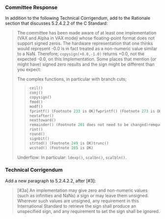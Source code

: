 ### Committee Response

In addition to the following Technical Corrigendum, add to the Rationale section
that discusses 5.2.4.2.2 of the C Standard:

> The committee has been made aware of at least one implementation (VAX and Alpha
> in VAX mode) whose floating-point format does not support signed zeros. The
> hardware representation that one thinks would represent -0.0 is in fact treated
> as a non-numeric value similar to a NaN. Therefore, `copysign(+0.0,-1.0)`
> returns \+0.0, not the expected -0.0, on this implementation. Some places that
> mention (or might have) signed zero results and the sign might be different than
> you expect:
>
> The complex functions, in particular with branch cuts;
>
> > ```c
> > ceil()
> > conj()
> > copysign()
> > fmod()
> > modf()
> > fprintf() (Footnote 233 is OK)fwprintf() (Footnote 273 is OK)nearbyint()
> > nextafter()
> > nexttoward()
> > remainder() (Footnote 201 does not need to be changed)remquo()
> > rint()
> > round()
> > signbit()
> > strtod() (Footnote 249 is OK)trunc()
> > wcstod() (Footnote 285 is OK)
> > ```
>
> Underflow: In particular: `ldexp()`, `scalbn()`, `scalbln()`.

### Technical Corrigendum

Add a new paragraph to 5.2.4.2.2, after \[#3\]:

> \[#3a\] An implementation may give zero and non-numeric values (such as
> infinities and NaNs) a sign or may leave them unsigned. Wherever such values are
> unsigned, any requirement in this International Standard to retrieve the sign
> shall produce an unspecified sign, and any requirement to set the sign shall be
> ignored.
